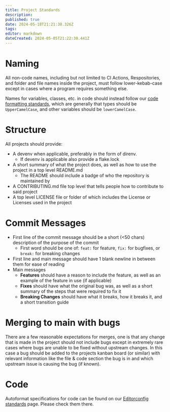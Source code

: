 ```yaml
---
title: Project Standards
description: 
published: true
date: 2024-05-18T21:21:38.326Z
tags: 
editor: markdown
dateCreated: 2024-05-05T21:22:30.441Z
---
```


# Naming
All non-code names, including but not limited to CI Actions, Respositories, and folder and file names inside the project, must follow lower-kebab-case except in cases where a program requires something else.

Names for variables, classes, etc. in code should instead follow our [code formatting standards](/contributing/formatting/code), which are generally that types should be `UpperCamelCase`, and other variables should be `lowerCamelCase`.

# Structure
All projects should provide:
- A devenv when applicable, preferably in the form of direnv.
	- If devenv is applicable also provide a flake.lock
- A short summary of what the project does, as well as how to use the project in a top level README.​md
	- The README should include a badge of who the repository is maintained by
- A CONTRIBUTING.​md file top level that tells people how to contribute to said project
- A top level LICENSE file or folder of which includes the License or Licenses used in the project

# Commit Messages
- First line of the commit message should be a short (<50 chars) description of the purpose of the commit
	- First word should be one of: `feat:` for feature, `fix:` for bugfixes, or `break:` for breaking changes
- First line and main message should have 1 blank newline in between them for ease of reading
- Main messages
	- **Features** should have a reason to include the feature, as well as an example of the feature in use (if applicable)
  - **Fixes** should have what the original bug was, as well as a short summary of the steps that were required to fix it
  - **Breaking Changes** should have what it breaks, how it breaks it, and a short transition guide

# Merging to main with bugs
There are a few reasonable expectations for merges, one is that any change that is made in the project should not include bugs except in extremely rare cases where bugs are unable to be fixed without upstream changes. In this case a bug should be added to the projects kanban board (or similar) with relevant information like the file & code section the bug is in and which upstream issue is causing the bug (if known).

# Code
Autoformat specifications for code can be found on our [Editorconfig standards](https://wiki.auxolotl.org/contributing/formatting/editorconfig) page. Please check them there.